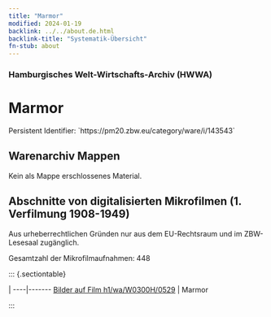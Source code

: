 ```yaml
---
title: "Marmor"
modified: 2024-01-19
backlink: ../../about.de.html
backlink-title: "Systematik-Übersicht"
fn-stub: about
---
```


### Hamburgisches Welt-Wirtschafts-Archiv (HWWA)

# Marmor

<div class="hint">Persistent Identifier: `https://pm20.zbw.eu/category/ware/i/143543`</div>







## Warenarchiv Mappen





Kein als Mappe erschlossenes Material.



<a id="filmsections" />

## Abschnitte von digitalisierten Mikrofilmen (1. Verfilmung 1908-1949)

<p>Aus urheberrechtlichen Gründen nur aus dem EU-Rechtsraum und im ZBW-Lesesaal zugänglich.</p>


<p>Gesamtzahl der Mikrofilmaufnahmen: 448</p>





::: {.sectiontable}

 | 
----|-------
<a class="btn" href="https://pm20.zbw.eu/film/h1/wa/W0300H/0529" rel="nofollow">Bilder auf Film h1/wa/W0300H/0529</a> | Marmor


:::
















